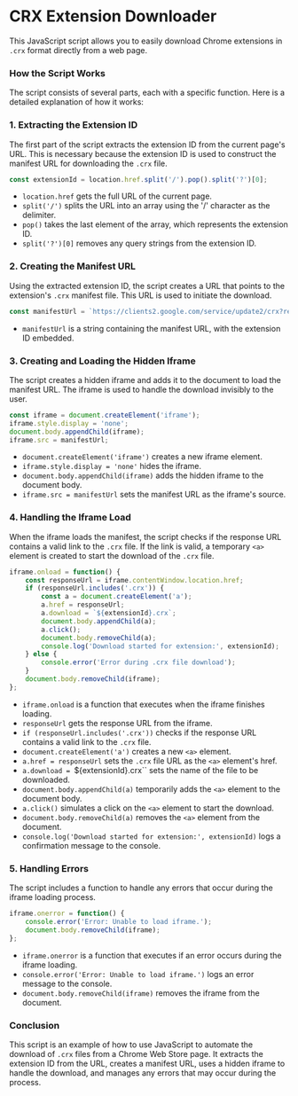 # CRX Extension Downloader

This JavaScript script allows you to easily download Chrome extensions in `.crx` format directly from a web page.

### How the Script Works

The script consists of several parts, each with a specific function. Here is a detailed explanation of how it works:

### 1. Extracting the Extension ID

The first part of the script extracts the extension ID from the current page's URL. This is necessary because the extension ID is used to construct the manifest URL for downloading the `.crx` file.

```javascript
const extensionId = location.href.split('/').pop().split('?')[0];
```

- `location.href` gets the full URL of the current page.
- `split('/')` splits the URL into an array using the '/' character as the delimiter.
- `pop()` takes the last element of the array, which represents the extension ID.
- `split('?')[0]` removes any query strings from the extension ID.

### 2. Creating the Manifest URL

Using the extracted extension ID, the script creates a URL that points to the extension's `.crx` manifest file. This URL is used to initiate the download.

```javascript
const manifestUrl = `https://clients2.google.com/service/update2/crx?response=redirect&prodversion=49.0&acceptformat=crx2,crx3&x=id%3D${extensionId}%26installsource%3Dondemand%26uc`;
```

- `manifestUrl` is a string containing the manifest URL, with the extension ID embedded.

### 3. Creating and Loading the Hidden Iframe

The script creates a hidden iframe and adds it to the document to load the manifest URL. The iframe is used to handle the download invisibly to the user.

```javascript
const iframe = document.createElement('iframe');
iframe.style.display = 'none';
document.body.appendChild(iframe);
iframe.src = manifestUrl;
```

- `document.createElement('iframe')` creates a new iframe element.
- `iframe.style.display = 'none'` hides the iframe.
- `document.body.appendChild(iframe)` adds the hidden iframe to the document body.
- `iframe.src = manifestUrl` sets the manifest URL as the iframe's source.

### 4. Handling the Iframe Load

When the iframe loads the manifest, the script checks if the response URL contains a valid link to the `.crx` file. If the link is valid, a temporary `<a>` element is created to start the download of the `.crx` file.

```javascript
iframe.onload = function() {
    const responseUrl = iframe.contentWindow.location.href;
    if (responseUrl.includes('.crx')) {
        const a = document.createElement('a');
        a.href = responseUrl;
        a.download = `${extensionId}.crx`;
        document.body.appendChild(a);
        a.click();
        document.body.removeChild(a);
        console.log('Download started for extension:', extensionId);
    } else {
        console.error('Error during .crx file download');
    }
    document.body.removeChild(iframe);
};
```

- `iframe.onload` is a function that executes when the iframe finishes loading.
- `responseUrl` gets the response URL from the iframe.
- `if (responseUrl.includes('.crx'))` checks if the response URL contains a valid link to the `.crx` file.
- `document.createElement('a')` creates a new `<a>` element.
- `a.href = responseUrl` sets the `.crx` file URL as the `<a>` element's href.
- `a.download = `${extensionId}.crx`` sets the name of the file to be downloaded.
- `document.body.appendChild(a)` temporarily adds the `<a>` element to the document body.
- `a.click()` simulates a click on the `<a>` element to start the download.
- `document.body.removeChild(a)` removes the `<a>` element from the document.
- `console.log('Download started for extension:', extensionId)` logs a confirmation message to the console.

### 5. Handling Errors

The script includes a function to handle any errors that occur during the iframe loading process.

```javascript
iframe.onerror = function() {
    console.error('Error: Unable to load iframe.');
    document.body.removeChild(iframe);
};
```

- `iframe.onerror` is a function that executes if an error occurs during the iframe loading.
- `console.error('Error: Unable to load iframe.')` logs an error message to the console.
- `document.body.removeChild(iframe)` removes the iframe from the document.

### Conclusion

This script is an example of how to use JavaScript to automate the download of `.crx` files from a Chrome Web Store page. It extracts the extension ID from the URL, creates a manifest URL, uses a hidden iframe to handle the download, and manages any errors that may occur during the process.
